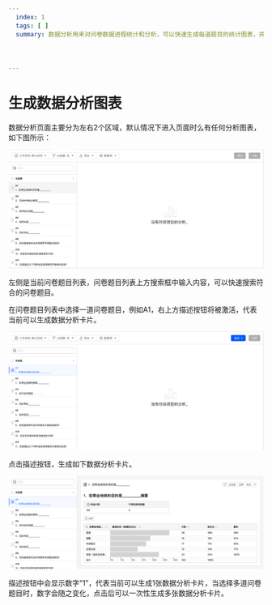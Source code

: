 ```yaml
---
  index: 1
  tags: [ ]
  summary: 数据分析用来对问卷数据进程统计和分析，可以快速生成每道题目的统计图表，并可以进行数据交叉分析统计。



---
```




# 生成数据分析图表

数据分析页面主要分为左右2个区域，默认情况下进入页面时么有任何分析图表，如下图所示：

<img src='./assets/01buildDataAnalyse/01dataAnalysisBlankUnactive.png'>

左侧是当前问卷题目列表，问卷题目列表上方搜索框中输入内容，可以快速搜索符合的问卷题目。

在问卷题目列表中选择一道问卷题目，例如A1，右上方描述按钮将被激活，代表当前可以生成数据分析卡片。

<img src='./assets/01buildDataAnalyse/01dataAnalysisBlankActive.png'>

点击描述按钮，生成如下数据分析卡片。

<img src='./assets/01buildDataAnalyse/01dataAnalysisDataChart.png'>

描述按钮中会显示数字“1”，代表当前可以生成1张数据分析卡片，当选择多道问卷题目时，数字会随之变化，点击后可以一次性生成多张数据分析卡片。

